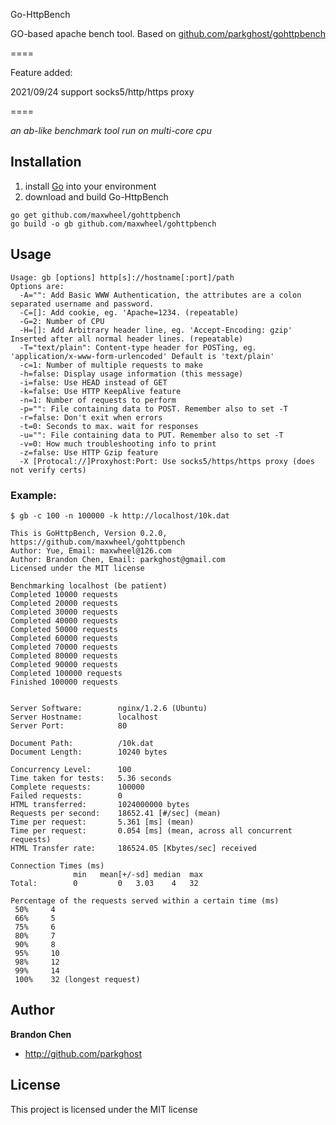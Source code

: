 Go-HttpBench

GO-based apache bench tool. Based on [github.com/parkghost/gohttpbench](github.com/parkghost/gohttpbench)

====

Feature added:

2021/09/24
support socks5/http/https proxy


====

*an ab-like benchmark tool run on multi-core cpu*

Installation
--------------
1. install [Go](http://golang.org/doc/install) into your environment
2. download and build Go-HttpBench

```
go get github.com/maxwheel/gohttpbench
go build -o gb github.com/maxwheel/gohttpbench
```

Usage
-----------

```
Usage: gb [options] http[s]://hostname[:port]/path
Options are:
  -A="": Add Basic WWW Authentication, the attributes are a colon separated username and password.
  -C=[]: Add cookie, eg. 'Apache=1234. (repeatable)
  -G=2: Number of CPU
  -H=[]: Add Arbitrary header line, eg. 'Accept-Encoding: gzip' Inserted after all normal header lines. (repeatable)
  -T="text/plain": Content-type header for POSTing, eg. 'application/x-www-form-urlencoded' Default is 'text/plain'
  -c=1: Number of multiple requests to make
  -h=false: Display usage information (this message)
  -i=false: Use HEAD instead of GET
  -k=false: Use HTTP KeepAlive feature
  -n=1: Number of requests to perform
  -p="": File containing data to POST. Remember also to set -T
  -r=false: Don't exit when errors
  -t=0: Seconds to max. wait for responses
  -u="": File containing data to PUT. Remember also to set -T
  -v=0: How much troubleshooting info to print
  -z=false: Use HTTP Gzip feature
  -X [Protocal://]Proxyhost:Port: Use socks5/https/https proxy (does not verify certs)
```

### Example:
	$ gb -c 100 -n 100000 -k http://localhost/10k.dat

	This is GoHttpBench, Version 0.2.0, https://github.com/maxwheel/gohttpbench
	Author: Yue, Email: maxwheel@126.com
	Author: Brandon Chen, Email: parkghost@gmail.com
	Licensed under the MIT license

	Benchmarking localhost (be patient)
	Completed 10000 requests
	Completed 20000 requests
	Completed 30000 requests
	Completed 40000 requests
	Completed 50000 requests
	Completed 60000 requests
	Completed 70000 requests
	Completed 80000 requests
	Completed 90000 requests
	Completed 100000 requests
	Finished 100000 requests


	Server Software:        nginx/1.2.6 (Ubuntu)
	Server Hostname:        localhost
	Server Port:            80

	Document Path:          /10k.dat
	Document Length:        10240 bytes

	Concurrency Level:      100
	Time taken for tests:   5.36 seconds
	Complete requests:      100000
	Failed requests:        0
	HTML transferred:       1024000000 bytes
	Requests per second:    18652.41 [#/sec] (mean)
	Time per request:       5.361 [ms] (mean)
	Time per request:       0.054 [ms] (mean, across all concurrent requests)
	HTML Transfer rate:     186524.05 [Kbytes/sec] received

	Connection Times (ms)
	              min	mean[+/-sd]	median	max
	Total:        0     	0   3.03 	4 	32

	Percentage of the requests served within a certain time (ms)
	 50%	 4
	 66%	 5
	 75%	 6
	 80%	 7
	 90%	 8
	 95%	 10
	 98%	 12
	 99%	 14
	 100%	 32 (longest request)


Author
-------

**Brandon Chen**

+ http://github.com/parkghost


License
---------------------

This project is licensed under the MIT license
